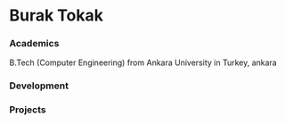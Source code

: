 # Burak Tokak

### Academics

B.Tech (Computer Engineering) from Ankara University in Turkey, ankara

### Development

### Projects
